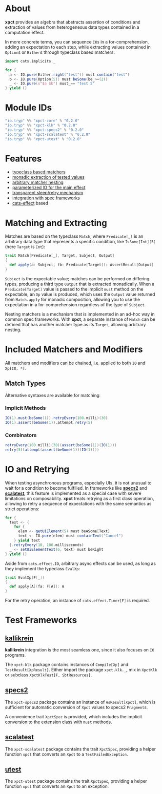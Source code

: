 # About
**xpct** provides an algebra that abstracts assertion of conditions and extraction of values from heterogeneous data
types contained in a computation effect.

In more concrete terms, you can sequence `IO`s in a for-comprehension, adding an expectation to each step, while
extracting values contained in `Option`s or `Either`s through typeclass based matchers:

```scala
import cats.implicits._

for {
  a <- IO.pure(Either.right("test")) must contain("test")
  b <- IO.pure(Option(5)) must beSome(be_>=(2))
  _ <- IO.pure(s"$a $b") must_== "test 5"
} yield ()

```

# Module IDs
```sbt
"io.tryp" %% "xpct-core" % "0.2.0"
"io.tryp" %% "xpct-klk" % "0.2.0"
"io.tryp" %% "xpct-specs2" % "0.2.0"
"io.tryp" %% "xpct-scalatest" % "0.2.0"
"io.tryp" %% "xpct-utest" % "0.2.0"
```

# Features
* [typeclass based matchers](#matching-and-extracting)
* [monadic extraction of tested values](#matching-and-extracting)
* [arbitrary matcher nesting](#matching-and-extracting)
* [parameterized IO for the main effect](#io-and-retrying)
* [transparent sleep/retry mechanism](#io-and-retrying)
* [integration with spec frameworks](#test-frameworks)
* [cats-effect] based

# Matching and Extracting

Matches are based on the typeclass `Match`, where `Predicate[_]` is an arbitrary data type that represents a specific
condition, like `IsSome[Int](5)` (here `Target` is `Int`):

```scala
trait Match[Predicate[_], Target, Subject, Output]
{
  def apply(a: Subject, fb: Predicate[Target]): AssertResult[Output]
}
```

`Subject` is the expectable value; matches can be performed on differing types, producing a third type `Output` that is
extracted monadically.
When a `Predicate[Target]` value is passed to the implicit `must` method on the expectable, an `Xp` value is
produced, which uses the `Output` value returned from `Match.apply` for monadic composition, allowing you to use the
expectation in a for-comprehension regardless of the type of `Subject`.

Nesting matchers is a mechanism that is implemented in an ad-hoc way in common spec frameworks. With **xpct**,
a separate instance of `Match` can be defined that has another matcher type as its `Target`, allowing arbitrary nesting.

# Included Matchers and Modifiers

All matchers and modifiers can be chained, i.e. applied to both `IO` and `Xp[IO, *]`.

## Match Types

Alternative syntaxes are available for matching:

### Implicit Methods

```scala
IO(1).must(beSome(1)).retryEvery(100.milli)(30)
IO(1).assert(beSome(1)).attempt.retry(5)
```

### Combinators

```scala
retryEvery(100.milli)(30)(assert(beSome(1))(IO(1)))
retry(5)(attempt(assert(beSome(1))(IO(1))))
```

# IO and Retrying
When testing asynchronous programs, especially UIs, it is not unusual to wait for a condition to become fulfilled.
In frameworks like **[specs2]** and **[scalatest]**, this feature is implemented as a special case with severe limitations
on composability.
**xpct** treats retrying as a first class operation, allowing to retry a sequence of expectations with the same
semantics as strict operations:

```scala
for {
  text <- {
    for {
      elem <- getUiElement(5) must beASome[Text]
      text <- IO.pure(elem) must containText("Cancel")
    } yield text
  }.retryEvery(10, 100.milliseconds)
  _ <- setUiElementText(6, text) must beRight
} yield ()
```

Aside from `cats.effect.IO`, arbitrary async effects can be used, as long as they implement the typeclass `EvalXp`:

```scala
trait EvalXp[F[_]]
{
  def apply[A](fa: F[A]): A
}
```

For the retry operation, an instance of `cats.effect.Timer[F]` is required.

# Test Frameworks

## [kallikrein]
**kallikrein** integration is the most seamless one, since it also focuses on `IO` programs.

The `xpct-klk` package contains instances of `Compile[Xp]` and `TestResult[XpResult]`.
Either import the package `xpct.klk._`, mix in `XpctKlk` or subclass `XpctKlkTest[F, SbtResources]`.

## [specs2]
The `xpct-specs2` package contains an instance of `AsResult[Xpct]`, which is sufficient for automatic conversion of
`Xpct` values to specs2 `Fragment`s.

A convenience trait `XpctSpec` is provided, which includes the implicit conversion to the extension class with `must`
methods.

## [scalatest]
The `xpct-scalatest` package contains the trait `XpctSpec`, providing a helper function `xpct` that converts an `Xpct`
to a `TestFailedException`.

## [utest]
The `xpct-utest` package contains the trait `XpctSpec`, providing a helper function `xpct` that converts an `Xpct` to an
exception.


[cats-effect]: https://github.com/typelevel/cats-effect
[kallikrein]: https://github.com/tek/kallikrein
[specs2]: https://github.com/etorreborre/specs2
[scalatest]: https://github.com/scalatest/scalatest
[utest]: https://github.com/lihaoyi/utest
